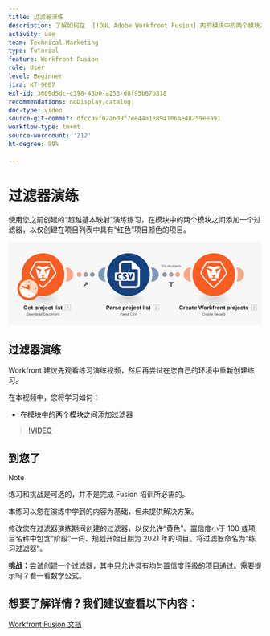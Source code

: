 ```yaml
---
title: 过滤器演练
description: 了解如何在  [!DNL Adobe Workfront Fusion] 内的模块中的两个模块之间添加过滤器。
activity: use
team: Technical Marketing
type: Tutorial
feature: Workfront Fusion
role: User
level: Beginner
jira: KT-9007
exl-id: 3609d5dc-c398-43b0-a253-d8f95b67b818
recommendations: noDisplay,catalog
doc-type: video
source-git-commit: dfcca5f02a6d9f7ee44a1e894106ae48259eea91
workflow-type: tm+mt
source-wordcount: '212'
ht-degree: 99%

---
```


# 过滤器演练

使用您之前创建的“超越基本映射”演练练习，在模块中的两个模块之间添加一个过滤器，以仅创建在项目列表中具有“红色”项目颜色的项目。

![Fusion 场景的图像](assets/understand-the-basics-2.png)

## 过滤器演练

Workfront 建议先观看练习演练视频，然后再尝试在您自己的环境中重新创建练习。

在本视频中，您将学习如何：

* 在模块中的两个模块之间添加过滤器

>[!VIDEO](https://video.tv.adobe.com/v/335266/?quality=12&learn=on&enablevpops)


## 到您了

>[!NOTE]
>
>练习和挑战是可选的，并不是完成 Fusion 培训所必需的。

本练习以您在演练中学到的内容为基础，但未提供解决方案。

修改您在过滤器演练期间创建的过滤器，以仅允许“黄色”、置信度小于 100 或项目名称中包含“阶段”一词、规划开始日期为 2021 年的项目。将过滤器命名为“练习过滤器”。

**挑战：**&#x200B;尝试创建一个过滤器，其中只允许具有均匀置信度评级的项目通过。需要提示吗？看一看数学公式。

## 想要了解详情？我们建议查看以下内容：

[Workfront Fusion 文档](https://experienceleague.adobe.com/zh-hans/docs/workfront-fusion/using/get-started-with-fusion/understand-workfront-fusion/workfront-fusion-overview)
